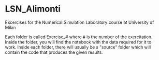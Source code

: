 # LSN_Alimonti
Excercises for the Numerical Simulation Laboratory course at University of Milan

Each folder is called Exercise_# where # is the number of the exercitation.
Inside the folder, you will find the notebook with the data required for it to work.
Inside each folder, there will usually be a "source" folder which will contain the code that produces the given results.
